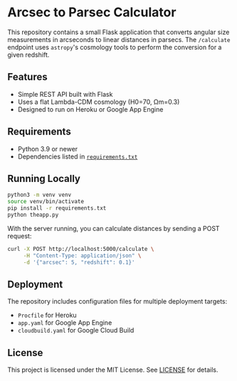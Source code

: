 # Arcsec to Parsec Calculator

This repository contains a small Flask application that converts angular size measurements in arcseconds to linear distances in parsecs. The `/calculate` endpoint uses `astropy`'s cosmology tools to perform the conversion for a given redshift.

## Features

- Simple REST API built with Flask
- Uses a flat Lambda-CDM cosmology (H0=70, Ωm=0.3)
- Designed to run on Heroku or Google App Engine

## Requirements

- Python 3.9 or newer
- Dependencies listed in [`requirements.txt`](requirements.txt)

## Running Locally

```bash
python3 -m venv venv
source venv/bin/activate
pip install -r requirements.txt
python theapp.py
```

With the server running, you can calculate distances by sending a POST request:

```bash
curl -X POST http://localhost:5000/calculate \
     -H "Content-Type: application/json" \
     -d '{"arcsec": 5, "redshift": 0.1}'
```

## Deployment

The repository includes configuration files for multiple deployment targets:

- `Procfile` for Heroku
- `app.yaml` for Google App Engine
- `cloudbuild.yaml` for Google Cloud Build

## License

This project is licensed under the MIT License. See [LICENSE](LICENSE) for details.
